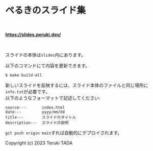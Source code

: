 # ぺるきのスライド集

<br>

**https://slides.peruki.dev/**

<br>

スライドの本体は`slides`内にあります。

以下のコマンドにて内容を更新できます。
```
$ make build-all
```

新しいスライドを反映するには、スライド本体のファイルと同じ場所に`info.txt`が必要です。<br>
以下のようなフォーマットで記述してください:
```
source---       index.html
date---         yyyy/mm/dd
title---        スライドのタイトル
description---  スライドの説明
```

`git push origin main`すれば自動的にデプロイされます。

Copyright (c) 2023 Teruki TADA

